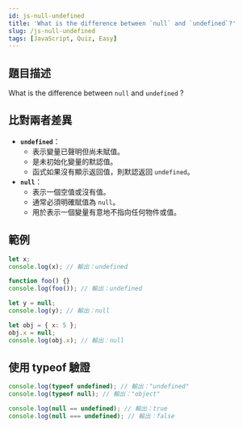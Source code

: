 ```yaml
---
id: js-null-undefined
title: 'What is the difference between `null` and `undefined`?'
slug: /js-null-undefined
tags: [JavaScript, Quiz, Easy]
---
```


## 題目描述

What is the difference between `null` and `undefined` ?

## 比對兩者差異

- **`undefined`**：
  - 表示變量已聲明但尚未賦值。
  - 是未初始化變量的默認值。
  - 函式如果沒有顯示返回值，則默認返回 `undefined`。
- **`null`**：
  - 表示一個空值或沒有值。
  - 通常必須明確賦值為 `null`。
  - 用於表示一個變量有意地不指向任何物件或值。

## 範例

```js
let x;
console.log(x); // 輸出：undefined

function foo() {}
console.log(foo()); // 輸出：undefined

let y = null;
console.log(y); // 輸出：null

let obj = { x: 5 };
obj.x = null;
console.log(obj.x); // 輸出：null
```

## 使用 typeof 驗證

```js
console.log(typeof undefined); // 輸出："undefined"
console.log(typeof null); // 輸出："object"

console.log(null == undefined); // 輸出：true
console.log(null === undefined); // 輸出：false
```
